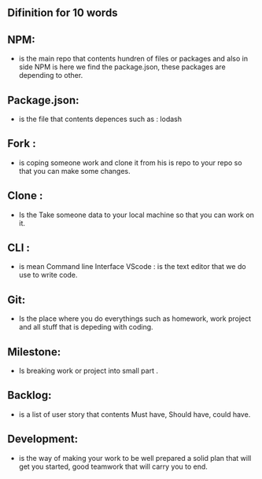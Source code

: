 ## Difinition for 10 words

## NPM: 
* is the main repo that contents hundren of files or packages and also in side NPM is here we find the package.json, these packages are depending to other. 
## Package.json:
* is the file that contents depences such as : lodash
## Fork :
* is coping someone work and clone it from his is repo to your repo so that you can make some changes.
## Clone :
* Is the Take someone data to your local machine so that you can work on it.
 ## CLI :
 * is mean Command line Interface
 VScode : is the text editor that we do use to write code.
## Git:
* Is the place where you do everythings such as homework, work project and all stuff that is depeding with coding.
## Milestone:
* Is breaking work or project into small part .
  
## Backlog:
* is a list of user story that contents Must have, Should have, could have.
  
## Development:
* is the way of making your work to be well prepared a solid plan that will get you started, good teamwork that will carry you to end.
